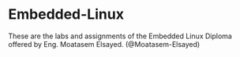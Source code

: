 # Embedded-Linux
These are the labs and assignments of the Embedded Linux Diploma offered by Eng. Moatasem Elsayed. (@Moatasem-Elsayed)

